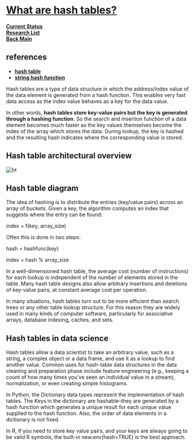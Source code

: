 # **[What are hash tables?](https://domino.ai/data-science-dictionary/hash-table)**

**[Current Status](../../../development/status/weekly/current_status.md)**\
**[Research List](../../research_list.md)**\
**[Back Main](../../../README.md)**

## references

- **[hash table](https://www.geeksforgeeks.org/hash-table-data-structure/)**
- **[string hash function](https://www.hackerearth.com/practice/data-structures/hash-tables/basics-of-hash-tables/tutorial/)**

Hash tables are a type of data structure in which the address/index value of the data element is generated from a hash function. This enables very fast data access as the index value behaves as a key for the data value.

In other words, **hash tables store key-value pairs but the key is generated through a hashing function**. So the search and insertion function of a data element becomes much faster as the key values themselves become the index of the array which stores the data. During lookup, the key is hashed and the resulting hash indicates where the corresponding value is stored.

## Hash table architectural overview

![ht](https://cdn.sanity.io/images/kuana2sp/production-main/c015c55fca5c286607aff134760bb35e5d54db32-1011x704.webp)

## Hash table diagram

The idea of hashing is to distribute the entries (key/value pairs) across an array of buckets. Given a key, the algorithm computes an index that suggests where the entry can be found:

index = f(key, array_size)

Often this is done in two steps:

hash = hashfunc(key)

index = hash % array_size

In a well-dimensioned hash table, the average cost (number of instructions) for each lookup is independent of the number of elements stored in the table. Many hash table designs also allow arbitrary insertions and deletions of key-value pairs, at constant average cost per operation.

In many situations, hash tables turn out to be more efficient than search trees or any other table lookup structure. For this reason they are widely used in many kinds of computer software, particularly for associative arrays, database indexing, caches, and sets.

## Hash tables in data science

Hash tables allow a data scientist to take an arbitrary value, such as a string, a complex object or a data frame, and use it as a lookup to find another value. Common uses for hash-table data structures in the data cleaning and preparation phase include feature engineering (e.g., keeping a count of how many times you’ve seen an individual value in a stream), normalization, or even creating simple histograms.

In Python, the Dictionary data types represent the implementation of hash tables. The Keys in the dictionary are hashable–they are generated by a hash function which generates a unique result for each unique value supplied to the hash function. Also, the order of data elements in a dictionary is not fixed.

In R, if you need to store key value pairs, and your keys are always going to be valid R symbols, the built-in new.env(hash=TRUE) is the best approach.
